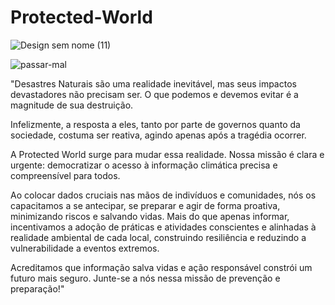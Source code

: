 # Protected-World

![Design sem nome (11)](https://github.com/user-attachments/assets/288c13ce-e1c2-4cee-b39e-0c0a89bb82fc)


![passar-mal](https://github.com/user-attachments/assets/171e2481-4a44-400a-8a90-e695015b7ec4)


"Desastres Naturais são uma realidade inevitável, mas seus impactos devastadores não precisam ser. O que podemos e devemos evitar é a magnitude de sua destruição.

Infelizmente, a resposta a eles, tanto por parte de governos quanto da sociedade, costuma ser reativa, agindo apenas após a tragédia ocorrer.

A Protected World surge para mudar essa realidade. Nossa missão é clara e urgente: democratizar o acesso à informação climática precisa e compreensível para todos.

Ao colocar dados cruciais nas mãos de indivíduos e comunidades, nós os capacitamos a se antecipar, se preparar e agir de forma proativa, minimizando riscos e salvando vidas. Mais do que apenas informar, incentivamos a adoção de práticas e atividades conscientes e alinhadas à realidade ambiental de cada local, construindo resiliência e reduzindo a vulnerabilidade a eventos extremos.

Acreditamos que informação salva vidas e ação responsável constrói um futuro mais seguro. Junte-se a nós nessa missão de prevenção e preparação!"
